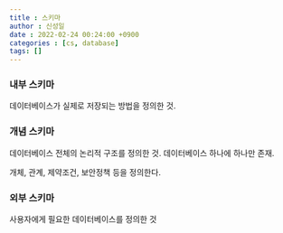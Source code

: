 ```yaml
---
title : 스키마
author : 신성일
date : 2022-02-24 00:24:00 +0900
categories : [cs, database]
tags: []
---
```




### **내부 스키마**

데이터베이스가 실제로 저장되는 방법을 정의한 것.



### **개념 스키마**

데이터베이스 전체의 논리적 구조를 정의한 것. 데이터베이스 하나에 하나만 존재.

개체, 관계, 제약조건, 보안정책 등을 정의한다.



### **외부 스키마**

사용자에게 필요한 데이터베이스를 정의한 것